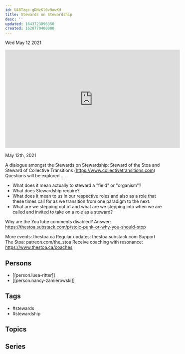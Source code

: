 ```yaml
---
id: U48Tzgc-gDNzKl0v9owXd
title: Stewards on Stewardship
desc: ''
updated: 1643723096350
created: 1620770400000
---
```





Wed May 12 2021

<iframe width="560" height="315" src="https://www.youtube.com/embed/ACWS4edTDzM" title="Stewards on Stewardship w/ Luea Ritter and Nancy Zamierowski" frameborder="0" allow="accelerometer; autoplay; clipboard-write; encrypted-media; gyroscope; picture-in-picture" allowfullscreen ></iframe>

May 12th, 2021

A dialogue amongst the Stewards on Stewardship: Steward of the Stoa and Steward of Collective Transitions (https://www.collectivetransitions.com)
Questions will be explored ... 

- What does it mean actually to steward a "field" or "organism"?
- What does Stewardship require?
- What does it mean to us in our respective roles and also as a role that these times call for as we transition from one paradigm to the next.
- What are we stepping out of and what are we stepping into when we are called and invited to take on a role as a steward?

Why are the YouTube comments disabled? Answer: https://thestoa.substack.com/p/stoic-punk-or-why-you-should-stop

More events: thestoa.ca
Regular updates: thestoa.substack.com
Support The Stoa: patreon.com/the_stoa
Receive coaching with resonance: https://www.thestoa.ca/coaches

## Persons

- [[person.luea-ritter]]
- [[person.nancy-zamierowski]]

## Tags

- #stewards
- #stewardship

## Topics



## Series



